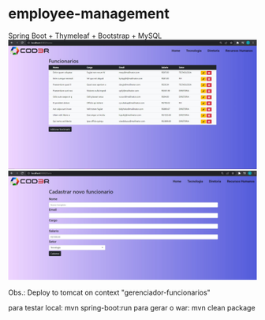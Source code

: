 # employee-management
Spring Boot + Thymeleaf + Bootstrap + MySQL 
![Alt text](/img1.jpg?raw=true "Title")
![Alt text](/img2.jpg?raw=true "Title")

Obs.: Deploy to tomcat on context "gerenciador-funcionarios"

para testar local: mvn spring-boot:run
para gerar o war: mvn clean package
